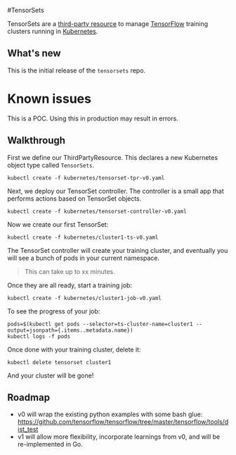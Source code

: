 #TensorSets

TensorSets are a [third-party resource](http://kubernetes.io/docs/user-guide/thirdpartyresources/) to manage [TensorFlow](https://github.com/tensorflow) training clusters running in [Kubernetes](https://github.com/tensorflow).

## What's new

This is the initial release of the `tensorsets` repo.

# Known issues

This is a POC. Using this in production may result in errors.

## Walkthrough

First we define our ThirdPartyResource. This declares a new Kubernetes object type called `TensorSets`.

```
kubectl create -f kubernetes/tensorset-tpr-v0.yaml
```

Next, we deploy our TensorSet controller. The controller is a small app that performs actions based on TensorSet objects.

```
kubectl create -f kubernetes/tensorset-controller-v0.yaml
```

Now we create our first TensorSet:

```
kubectl create -f kubernetes/cluster1-ts-v0.yaml
```

The TensorSet controller will create your training cluster, and eventually you will see a bunch of pods in your current namespace.

>This can take up to xx minutes.

Once they are all ready, start a training job:

```
kubectl create -f kubernetes/cluster1-job-v0.yaml
```

To see the progress of your job:

```
pods=$(kubectl get pods --selector=ts-cluster-name=cluster1 --output=jsonpath={.items..metadata.name})
kubectl logs -f pods
```

Once done with your training cluster, delete it:

```
kubectl delete tensorset cluster1
```

And your cluster will be gone!

## Roadmap

- v0 will wrap the existing python examples with some bash glue: https://github.com/tensorflow/tensorflow/tree/master/tensorflow/tools/dist_test
- v1 will allow more flexibility, incorporate learnings from v0, and will be re-implemented in Go.
